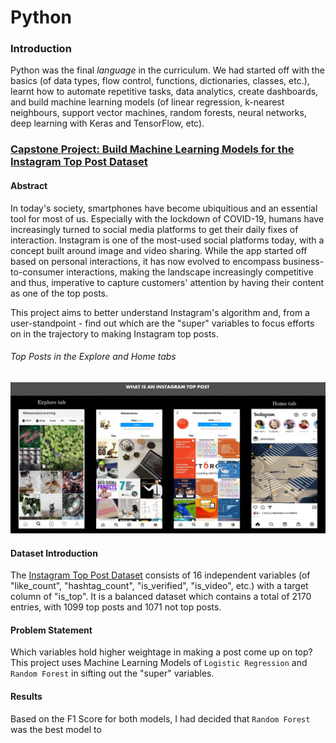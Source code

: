 # Python

### Introduction
Python was the final *language* in the curriculum. We had started off with the basics (of data types, flow control, functions, dictionaries, classes, etc.), learnt how to automate repetitive tasks, data analytics, create dashboards, and build machine learning models (of linear regression, k-nearest neighbours, support vector machines, random forests, neural networks, deep learning with Keras and TensorFlow, etc).

### [Capstone Project: Build Machine Learning Models for the Instagram Top Post Dataset](https://github.com/TheWorldAtMyFingerTips/My_Projects/blob/main/python/Instagram%20Top%20Post.ipynb)

#### Abstract
In today's society, smartphones have become ubiquitious and an essential tool for most of us. Especially with the lockdown of COVID-19, humans have increasingly turned to social media platforms to get their daily fixes of interaction. Instagram is one of the most-used social platforms today, with a concept built around image and video sharing. While the app started off based on personal interactions, it has now evolved to encompass business-to-consumer interactions, making the landscape increasingly competitive and thus, imperative to capture customers' attention by having their content as one of the top posts.

This project aims to better understand Instagram's algorithm and, from a user-standpoint - find out which are the "super" variables to focus efforts on in the trajectory to making Instagram top posts.

###### Top Posts in the Explore and Home tabs
![What is an Instagram Top Post](https://github.com/TheWorldAtMyFingerTips/My_Projects/blob/main/python/images/What%20is%20an%20Insta%20Top%20Post.png)


#### Dataset Introduction
The [Instagram Top Post Dataset](https://www.kaggle.com/rezaunderfit/instagram-top-post) consists of 16 independent variables (of "like_count", "hashtag_count", "is_verified", "is_video", etc.) with a target column of "is_top". It is a balanced dataset which contains a total of 2170 entries, with 1099 top posts and 1071 not top posts.

#### Problem Statement
Which variables hold higher weightage in making a post come up on top? This project uses Machine Learning Models of `Logistic Regression` and `Random Forest` in sifting out the "super" variables.


#### Results
Based on the F1 Score for both models, I had decided that `Random Forest` was the best model to 

